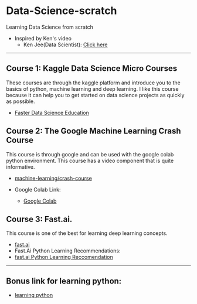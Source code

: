 # Data-Science-scratch
Learning Data Science from scratch<br>

* Inspired by Ken's video<br>
  * Ken Jee(Data Scientist): <a href="https://www.youtube.com/watch?v=Ip50cXvpWY4" target="_blank">Click here</a><br>
  
---

## Course 1: Kaggle Data Science Micro Courses
These courses are through the kaggle platform and introduce you to the basics of python, machine learning and deep learning. I like this course because it can help you to get started on data science projects as quickly as possible.
 * <a href="https://www.kaggle.com/learn/overview" target="_blank">Faster Data Science Education</a>
 
## Course 2: The Google Machine Learning Crash Course
This course is through google and can be used with the google colab python environment. This course has a video component that is quite informative.
* <a href="https://developers.google.com/machine-learning/crash-course" target="_blank">machine-learning/crash-course</a>

* Google Colab Link:
  * <a href="https://colab.research.google.com/notebooks/intro.ipynb#recent=true" target="_blank">Google Colab</a>
    
## Course 3: Fast.ai. 
This course is one of the best for learning deep learning concepts.
* <a href="https://www.fast.ai/" target="_blank">fast.ai</a>
* Fast.Ai Python Learning Recommendations:
* <a href="https://forums.fast.ai/t/recommended-python-learning-resources/26888" target="_blank">fast.ai Python Learning Reccomendation</a>

---

## Bonus link for learning python:
* <a href="https://wiki.python.org/moin/BeginnersGuide/Programmers" target="_blank">learning python</a>

